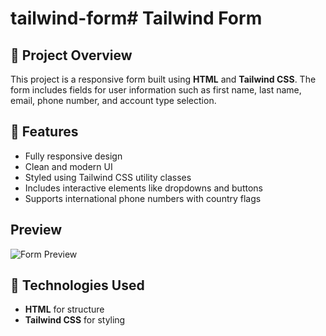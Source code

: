 # tailwind-form# Tailwind Form

## 📌 Project Overview
This project is a responsive form built using **HTML** and **Tailwind CSS**. The form includes fields for user information such as first name, last name, email, phone number, and account type selection.

## 🎨 Features
- Fully responsive design
- Clean and modern UI
- Styled using Tailwind CSS utility classes
- Includes interactive elements like dropdowns and buttons
- Supports international phone numbers with country flags

## Preview
![Form Preview](https://3laa-812.github.io/tailwind-form/)

## 🚀 Technologies Used
- **HTML** for structure
- **Tailwind CSS** for styling
